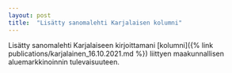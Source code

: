 ```yaml
---
layout: post
title:  "Lisätty sanomalehti Karjalaisen kolumni"
---
```



Lisätty sanomalehti Karjalaiseen kirjoittamani [kolumni]({% link publications/karjalainen_16.10.2021.md %}) liittyen maakunnallisen aluemarkkinoinnin tulevaisuuteen. 

